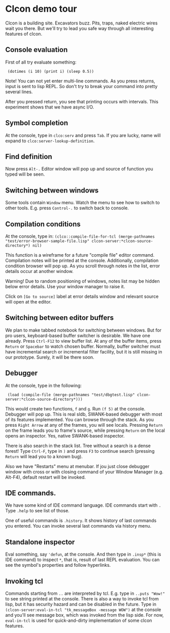 Clcon demo tour
===============

Clcon is a building site. Excavators buzz. Pits, traps, naked electric wires wait you there.
But we'll try to lead you safe way through all interesting features of clcon.

Console evaluation
-------------
First of all try evaluate something:

     (dotimes (i 10) (print i) (sleep 0.5))

Note! You can not yet enter multi-line commands. As you press returns, input is sent to lisp REPL. So don't try to break your command into pretty several lines.

After you pressed return, you see that printing occurs with intervals. This experiment shows that we have async I/O.

Symbol completion
-------------
At the console, type in `clco:serv` and press `Tab`. If you are lucky, name will expand to `clco:server-lookup-definition`. 

Find definition
--------------
Now press `Alt-.` Editor window will pop up and source of function you typed will be seen.

Switching between windows
-----------
Some tools contain `Window` menu. Watch the menu to see how to switch to other tools. E.g. press `Control-.` to switch back to console.

Compilation conditions
------------
At the console, type in:
     ```(clco::compile-file-for-tcl (merge-pathnames "test/error-browser-sample-file.lisp" clcon-server:*clcon-source-directory*) nil)```

This function is a wireframe for a future "compile file" editor command. Compilation notes will be printed at the console. 
Additionally, compilation condition browser will pop up. As you scroll through notes in the list, error details occur at another window. 

Warning! Due to random positioning of windows, notes list may be hidden below error details. Use your window manager to raise it. 

Click on `[Go to source]` label at error details window and relevant source will open at the editor.

Switching between editor buffers
------------
We plan to make tabbed notebook for switching between windows. But for pro users, keyboard-based buffer switcher is desirable. We have one already. Press `Ctrl-F12` to view buffer list. At any of the buffer items, press `Return` or `Spacebar` to watch chosen buffer. Normally, buffer switcher must have incremental search or incremental filter facility, but it is still missing in our prototype. Surely, it will be there soon.

Debugger
------
At the console, type in the following:

     (load (compile-file (merge-pathnames "test/dbgtest.lisp" clcon-server:*clcon-source-directory*)))

This would create two functions, `f` and `g`. Run `(f 5)` at the console. Debugger will pop up. This is real sldb, SWANK-based debugger with most of its features implemented. You can browse through the stack. As you press `Right Arrow` at any of the frames, you will see locals. Pressing `Return` on the frame leads you to frame's source, while pressing `Return` on the local opens an inspector. Yes, native SWANK-based inspector.

There is also search in the stack list. Tree without a search is a dense forest! Type `Ctrl-F`, type in `)` and press `F3` to continue search (pressing `Return` will lead you to a known bug).

Also we have "Restarts" menu at menubar. If jou just close debugger window with cross or with closing command of your Window Manager (e.g. Alt-F4), default restart will be invoked.


IDE commands. 
---------------------
We have some kind of IDE command language. IDE commands start with `.`
Type `.help` to see list of those.

One of useful commands is `.history`. It shows history of last commands you entered. You can invoke several last commands via history menu. 


Standalone inspector
----------
Eval something, say `'defun`, at the console. And then type in `.insp*` (this is IDE command) to inspect `*`, that is, result of last REPL evaluation. You can see the symbol's properties and follow hyperlinks. 

Invoking tcl
--------
Commands starting from `..` are interpreted by tcl. E.g. type in ``..puts "Wow!"`` to see string printed at the console. There is also a way to invoke tcl from lisp, but it has security hazard and can be disabled in the future. Type in `(clcon-server:eval-in-tcl "tk_messageBox -message WOW")` at the console and you'll see message box, which was invoked from the lisp side. For now, `eval-in-tcl` is used for quick-and-dirty implementation of some clcon features.


